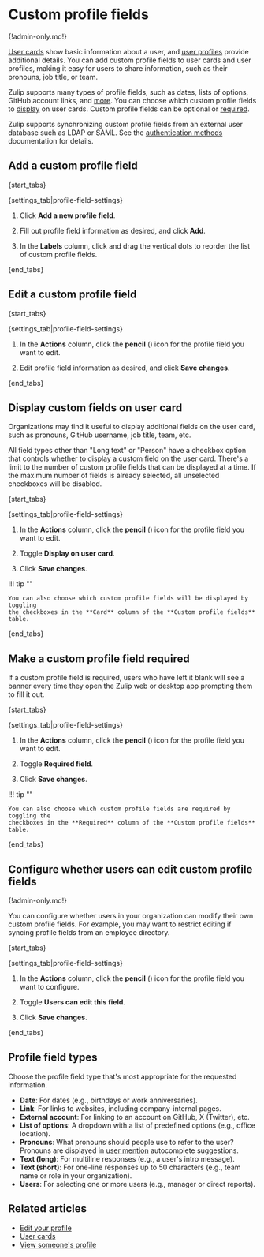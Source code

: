 # Custom profile fields

{!admin-only.md!}

[User cards](/help/user-cards) show basic information about a user, and [user
profiles](/help/view-someones-profile) provide additional details. You can add
custom profile fields to user cards and user profiles, making it easy for users
to share information, such as their pronouns, job title, or team.

Zulip supports many types of profile fields, such as dates, lists of options,
GitHub account links, and [more](#profile-field-types). You can choose which
custom profile fields to [display](#display-custom-fields-on-user-card) on user
cards. Custom profile fields can be optional or
[required](#make-a-custom-profile-field-required).

Zulip supports synchronizing custom profile fields from an external
user database such as LDAP or SAML. See the [authentication
methods][authentication-production] documentation for details.

## Add a custom profile field

{start_tabs}

{settings_tab|profile-field-settings}

1. Click **Add a new profile field**.

1. Fill out profile field information as desired, and click **Add**.

1. In the **Labels** column, click and drag the vertical dots to reorder the
   list of custom profile fields.

{end_tabs}

## Edit a custom profile field

{start_tabs}

{settings_tab|profile-field-settings}

1. In the **Actions** column, click the **pencil** (<i class="fa fa-pencil"></i>)
   icon for the profile field you want to edit.

1. Edit profile field information as desired, and click **Save changes**.

{end_tabs}

## Display custom fields on user card

Organizations may find it useful to display additional fields on the
user card, such as pronouns, GitHub username, job title, team, etc.

All field types other than "Long text" or "Person" have a checkbox option
that controls whether to display a custom field on the user card.
There's a limit to the number of custom profile fields that can be displayed
at a time. If the maximum number of fields is already selected, all unselected
checkboxes will be disabled.

{start_tabs}

{settings_tab|profile-field-settings}

1. In the **Actions** column, click the **pencil** (<i class="fa fa-pencil"></i>)
   icon for the profile field you want to edit.

1. Toggle **Display on user card**.

4. Click **Save changes**.

!!! tip ""

    You can also choose which custom profile fields will be displayed by toggling
    the checkboxes in the **Card** column of the **Custom profile fields** table.

{end_tabs}

## Make a custom profile field required

If a custom profile field is required, users who have left it blank will see a
banner every time they open the Zulip web or desktop app prompting them to fill
it out.

{start_tabs}

{settings_tab|profile-field-settings}

1. In the **Actions** column, click the **pencil** (<i class="fa fa-pencil"></i>)
   icon for the profile field you want to edit.

1. Toggle **Required field**.

4. Click **Save changes**.

!!! tip ""

    You can also choose which custom profile fields are required by toggling the
    checkboxes in the **Required** column of the **Custom profile fields** table.

{end_tabs}

## Configure whether users can edit custom profile fields

{!admin-only.md!}

You can configure whether users in your organization can modify their
own custom profile fields. For example, you may want to restrict editing
if syncing profile fields from an employee directory.

{start_tabs}

{settings_tab|profile-field-settings}

1. In the **Actions** column, click the **pencil** (<i class="fa fa-pencil"></i>)
   icon for the profile field you want to configure.

1. Toggle **Users can edit this field**.

4. Click **Save changes**.

{end_tabs}

## Profile field types

Choose the profile field type that's most appropriate for the requested information.

* **Date**: For dates (e.g., birthdays or work anniversaries).
* **Link**: For links to websites, including company-internal pages.
* **External account**: For linking to an account on GitHub, X (Twitter), etc.
* **List of options**: A dropdown with a list of predefined options (e.g.,
  office location).
* **Pronouns**: What pronouns should people use to refer to the user? Pronouns
  are displayed in [user mention](/help/mention-a-user-or-group) autocomplete
  suggestions.
* **Text (long)**: For multiline responses (e.g., a user's intro message).
* **Text (short)**: For one-line responses up to 50 characters (e.g., team
  name or role in your organization).
* **Users**: For selecting one or more users (e.g., manager or direct reports).

## Related articles

* [Edit your profile](/help/edit-your-profile)
* [User cards](/help/user-cards)
* [View someone's profile](/help/view-someones-profile)

[authentication-production]: https://zulip.readthedocs.io/en/stable/production/authentication-methods.html
